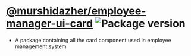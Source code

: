 # [@murshidazher/employee-manager-ui-card](https://github.com/murshidazher/employee-manager-ui/tree/main/packages/card) ![Package version](https://img.shields.io/github/package-json/v/murshidazher/employee-manager-ui?filename=packages%2Fcard%2Fpackage.json\&label=%20\&color=0080FF)

- A package containing all the card component used in employee management system
